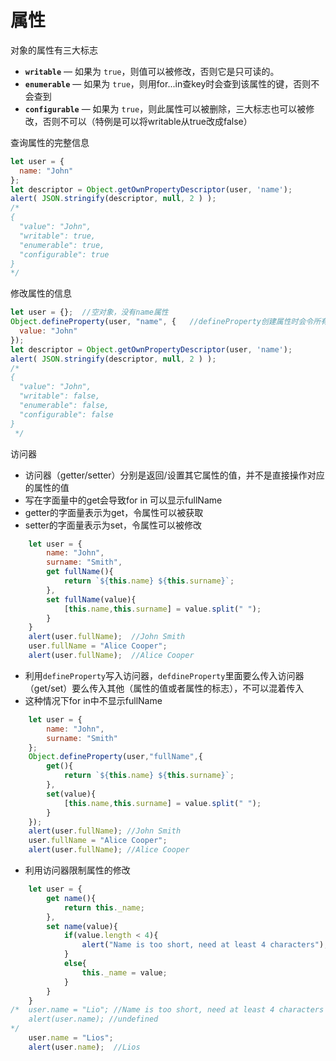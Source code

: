 # 属性

对象的属性有三大标志

- **`writable`** — 如果为 `true`，则值可以被修改，否则它是只可读的。
- **`enumerable`** — 如果为 `true`，则用for...in查key时会查到该属性的键，否则不会查到
- **`configurable`** — 如果为 `true`，则此属性可以被删除，三大标志也可以被修改，否则不可以（特例是可以将writable从true改成false）

查询属性的完整信息

```js
let user = {
  name: "John"
};
let descriptor = Object.getOwnPropertyDescriptor(user, 'name');
alert( JSON.stringify(descriptor, null, 2 ) );
/* 
{
  "value": "John",
  "writable": true,
  "enumerable": true,
  "configurable": true
}
*/
```

修改属性的信息

```js
let user = {};  //空对象，没有name属性
Object.defineProperty(user, "name", {   //defineProperty创建属性时会令所有标志为false
  value: "John"
});
let descriptor = Object.getOwnPropertyDescriptor(user, 'name');
alert( JSON.stringify(descriptor, null, 2 ) );
/*
{
  "value": "John",
  "writable": false,
  "enumerable": false,
  "configurable": false
}
 */
```

访问器

- 访问器（getter/setter）分别是返回/设置其它属性的值，并不是直接操作对应的属性的值
- 写在字面量中的get会导致for in 可以显示fullName
- getter的字面量表示为get，令属性可以被获取
- setter的字面量表示为set，令属性可以被修改

```js
    let user = {
        name: "John",
        surname: "Smith",
        get fullName(){
            return `${this.name} ${this.surname}`;
        },
        set fullName(value){
            [this.name,this.surname] = value.split(" ");
        }
    }
    alert(user.fullName);  //John Smith
    user.fullName = "Alice Cooper";
    alert(user.fullName);  //Alice Cooper
```

- 利用`defineProperty`写入访问器，`defdineProperty`里面要么传入访问器（get/set）要么传入其他（属性的值或者属性的标志），不可以混着传入
- 这种情况下for in中不显示fullName

```js
    let user = {
        name: "John",
        surname: "Smith"
    };
    Object.defineProperty(user,"fullName",{
        get(){
            return `${this.name} ${this.surname}`;
        },
        set(value){
            [this.name,this.surname] = value.split(" ");
        }
    });
    alert(user.fullName); //John Smith
    user.fullName = "Alice Cooper";
    alert(user.fullName); //Alice Cooper
```

- 利用访问器限制属性的修改

```js
    let user = {
        get name(){
            return this._name;
        },
        set name(value){
            if(value.length < 4){
                alert("Name is too short, need at least 4 characters");
            }
            else{
                this._name = value;
            }
        }
    }
/*  user.name = "Lio"; //Name is too short, need at least 4 characters
    alert(user.name); //undefined   
*/
    user.name = "Lios";
    alert(user.name);  //Lios
```

